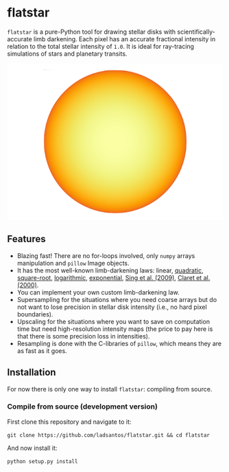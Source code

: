 # flatstar

`flatstar` is a pure-Python tool for drawing stellar disks with scientifically-accurate limb darkening. Each pixel has an accurate fractional intensity in relation to the total stellar intensity of `1.0`. It is ideal for ray-tracing simulations of stars and planetary transits.

![flatstar](assets/flatstar.png)

## Features

* Blazing fast! There are no for-loops involved, only `numpy` arrays manipulation and `pillow` Image objects.
* It has the most well-known limb-darkening laws: linear, [quadratic](https://ui.adsabs.harvard.edu/abs/1950HarCi.454....1K/abstract), [square-root](https://ui.adsabs.harvard.edu/abs/1992A%26A...259..227D/abstract), [logarithmic](https://ui.adsabs.harvard.edu/abs/1970AJ.....75..175K/abstract), [exponential](https://ui.adsabs.harvard.edu/abs/2003A%26A...412..241C/abstract), [Sing et al. (2009)](https://ui.adsabs.harvard.edu/abs/2009A%26A...505..891S/abstract), [Claret et al. (2000)](https://ui.adsabs.harvard.edu/abs/2000A%26A...363.1081C/abstract).
* You can implement your own custom limb-darkening law.
* Supersampling for the situations where you need coarse arrays but do not want to lose precision in stellar disk intensity (i.e., no hard pixel boundaries).
* Upscaling for the situations where you want to save on computation time but need high-resolution intensity maps (the price to pay here is that there is some precision loss in intensities).
* Resampling is done with the C-libraries of `pillow`, which means they are as fast as it goes.

## Installation

For now there is only one way to install `flatstar`: compiling from source.

### Compile from source (development version)

First clone this repository and navigate to it:

```angular2html
git clone https://github.com/ladsantos/flatstar.git && cd flatstar
```

And now install it:

```angular2html
python setup.py install
```